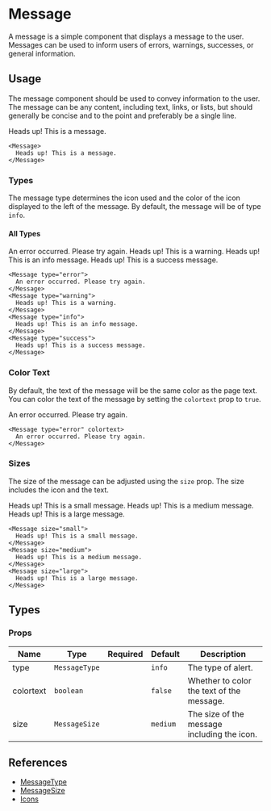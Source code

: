 <script>
import Message from '$lib/components/Message.svelte';
import DocsExample from '$lib/components/utils/DocsExample.svelte';
</script>

# Message

A message is a simple component that displays a message to the user. Messages can be used to inform users of errors, warnings, successes, or general information.

## Usage

The message component should be used to convey information to the user. The message can be any content, including text, links, or lists, but should generally be concise and to the point and preferably be a single line.

<DocsExample>
  <Message>
    Heads up! This is a message.
  </Message>
</DocsExample>

```svelte
<Message>
  Heads up! This is a message.
</Message>
```

### Types

The message type determines the icon used and the color of the icon displayed to the left of the message. By default, the message will be of type `info`.

#### All Types

<DocsExample>
  <Message type="error">
    An error occurred. Please try again.
  </Message>
</DocsExample>
<DocsExample>
  <Message type="warning">
    Heads up! This is a warning.
  </Message>
</DocsExample>
<DocsExample>
  <Message type="info">
    Heads up! This is an info message.
  </Message>
</DocsExample>
<DocsExample>
  <Message type="success">
    Heads up! This is a success message.
  </Message>
</DocsExample>

```svelte
<Message type="error">
  An error occurred. Please try again.
</Message>
<Message type="warning">
  Heads up! This is a warning.
</Message>
<Message type="info">
  Heads up! This is an info message.
</Message>
<Message type="success">
  Heads up! This is a success message.
</Message>
```

### Color Text

By default, the text of the message will be the same color as the page text. You can color the text of the message by setting the `colortext` prop to `true`.

<DocsExample>
  <Message type="error" colortext>
    An error occurred. Please try again.
  </Message>
</DocsExample>

```svelte
<Message type="error" colortext>
  An error occurred. Please try again.
</Message>
```

### Sizes

The size of the message can be adjusted using the `size` prop. The size includes the icon and the text.

<DocsExample>
  <Message size="small">
    Heads up! This is a small message.
  </Message>
</DocsExample>
<DocsExample>
  <Message size="medium">
    Heads up! This is a medium message.
  </Message>
</DocsExample>
<DocsExample>
  <Message size="large">
    Heads up! This is a large message.
  </Message>
</DocsExample>

```svelte
<Message size="small">
  Heads up! This is a small message.
</Message>
<Message size="medium">
  Heads up! This is a medium message.
</Message>
<Message size="large">
  Heads up! This is a large message.
</Message>
```

## Types

### Props

| Name      | Type          | Required | Default  | Description                                 |
| --------- | ------------- | -------- | -------- | ------------------------------------------- |
| type      | `MessageType` |          | `info`   | The type of alert.                          |
| colortext | `boolean`     |          | `false`  | Whether to color the text of the message.   |
| size      | `MessageSize` |          | `medium` | The size of the message including the icon. |

## References

- [MessageType](/docs/types/message#messagetype)
- [MessageSize](/docs/types/message#messagesize)
- [Icons](/docs/design/icons)
